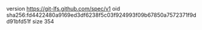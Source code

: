 version https://git-lfs.github.com/spec/v1
oid sha256:fd4422480a9169ed3df6238f5c03f924993f09b67850a7572371f9dd91bfd51f
size 354
